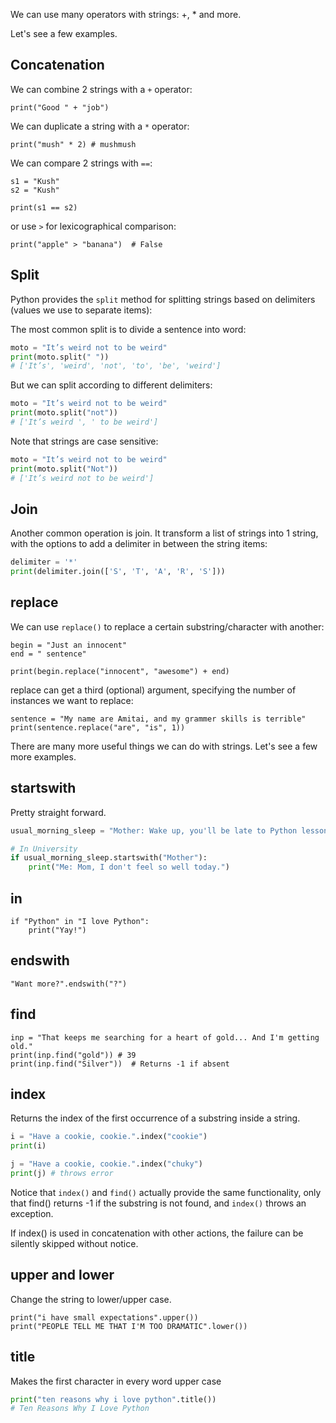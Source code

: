We can use many operators with strings: +, * and more.

Let's see a few examples.



## Concatenation



We can combine 2 strings with a `+` operator:
```
print("Good " + "job")
```

We can duplicate a string with a `*`  operator:
```
print("mush" * 2) # mushmush
```

We can compare 2 strings with `==`:
```
s1 = "Kush"
s2 = "Kush"

print(s1 == s2)
```

or use `>` for lexicographical comparison:
```
print("apple" > "banana")  # False
```



## Split



Python provides the `split` method for splitting strings based on delimiters (values we use to separate items):

The most common split is to divide a sentence into word:
```python
moto = "It’s weird not to be weird"
print(moto.split(" "))
# ['It’s', 'weird', 'not', 'to', 'be', 'weird']
```

But we can split according to different delimiters:
```python
moto = "It’s weird not to be weird"
print(moto.split("not"))
# ['It’s weird ', ' to be weird']
```
Note that strings are case sensitive:
```python
moto = "It’s weird not to be weird"
print(moto.split("Not"))
# ['It’s weird not to be weird']
```



## Join



Another common operation is join. It transform a list of strings into 1 string, with the options to add a delimiter in between the string items:
```python
delimiter = '*'
print(delimiter.join(['S', 'T', 'A', 'R', 'S']))
```

## replace

We can use `replace()` to replace a certain substring/character with another:
```
begin = "Just an innocent"
end = " sentence"

print(begin.replace("innocent", "awesome") + end)﻿
```

replace can get a third (optional) argument, specifying the number of instances we want to replace:
```
sentence = "My name are Amitai, and my grammer skills is terrible"
print(sentence.replace("are", "is", 1))
```

There are many more useful things we can do with strings. Let's see a few more examples.



## startswith

Pretty straight forward.


```python
usual_morning_sleep = "Mother: Wake up, you'll be late to Python lesson!"

# In University
if usual_morning_sleep.startswith("Mother"):
    print("Me: Mom, I don't feel so well today.")
```



## in


```
if "Python" in "I love Python":
    print("Yay!")
```




## endswith


```
"Want more?".endswith("?")
```



## find


```
inp = "That keeps me searching for a heart of gold... And I'm getting old."
print(inp.find("gold")) # 39
print(inp.find("Silver"))  # Returns -1 if absent
```



## index

Returns the index of the first occurrence of a substring inside a string.


```python
i = "Have a cookie, cookie.".index("cookie")
print(i)

j = "Have a cookie, cookie.".index("chuky")
print(j) # throws error 
```

Notice that `index()` and `find()` actually provide the same functionality, only that find() returns -1 if the substring is not found, and `index()` throws an exception.

If index() is used in concatenation with other actions, the failure can be silently skipped without notice.



## upper and lower

Change the string to lower/upper case.
```
print("i have small expectations".upper())
print("PEOPLE TELL ME THAT I'M TOO DRAMATIC".lower())
```



## title

 Makes the first character in every word upper case


```python
print("ten reasons why i love python".title())
# Ten Reasons Why I Love Python
```